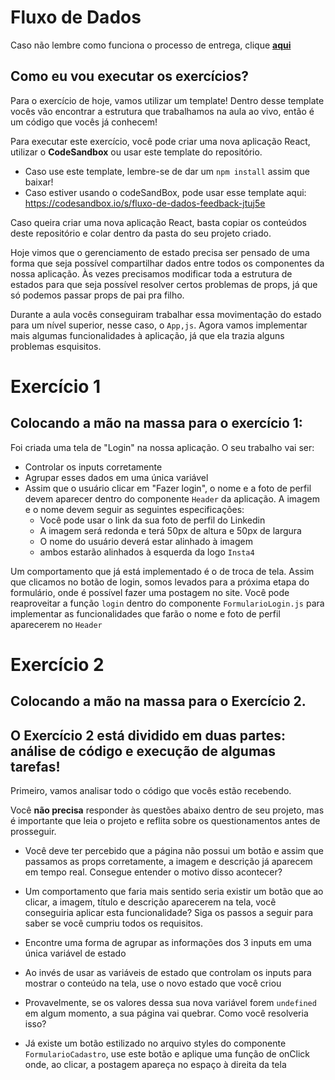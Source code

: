 # Fluxo de Dados

Caso não lembre como funciona o processo de entrega, clique [**aqui**](https://github.com/labenuexercicios/instrucoes-entrega)


## Como eu vou executar os exercícios?
Para o exercício de hoje, vamos utilizar um template! Dentro desse template vocês vão encontrar a estrutura que trabalhamos na aula ao vivo, então é um código que vocês já conhecem! 


Para executar este exercício, você pode criar uma nova aplicação React, utilizar o **CodeSandbox** ou usar este template do repositório.
- Caso use este template, lembre-se de dar um `npm install` assim que baixar! 
- Caso estiver usando o codeSandBox, pode usar esse template aqui: https://codesandbox.io/s/fluxo-de-dados-feedback-jtuj5e

Caso queira criar uma nova aplicação React, basta copiar os conteúdos deste repositório e colar dentro da pasta do seu projeto criado.

Hoje vimos que o gerenciamento de estado precisa ser pensado de uma forma que seja possível compartilhar dados entre todos os componentes da nossa aplicação. Às vezes precisamos modificar toda a estrutura de estados para que seja possível resolver certos problemas de props, já que só podemos passar props de pai pra filho.

Durante a aula vocês conseguiram trabalhar essa movimentação do estado para um nível superior, nesse caso, o `App,js`. Agora vamos implementar mais algumas funcionalidades à aplicação, já que ela trazia alguns problemas esquisitos.

# Exercício 1

## Colocando a mão na massa para o exercício 1: 

Foi criada uma tela de "Login" na nossa aplicação. O seu trabalho vai ser:

- Controlar os inputs corretamente
- Agrupar esses dados em uma única variável
- Assim que o usuário clicar em "Fazer login", o nome e a foto de perfil devem aparecer dentro do componente `Header` da aplicação. A imagem e o nome devem seguir as seguintes especificações: 
    - Você pode usar o link da sua foto de perfil do Linkedin
    - A imagem será redonda e terá 50px de altura e 50px de largura
    - O nome do usuário deverá estar alinhado à imagem
    - ambos estarão alinhados à esquerda da logo `Insta4`
    
Um comportamento que já está implementado é o de troca de tela. Assim que clicamos no botão de login, somos levados para a próxima etapa do formulário, onde é possível fazer uma postagem no site.
Você pode reaproveitar a função `login` dentro do componente `FormularioLogin.js` para implementar as funcionalidades que farão o nome e foto de perfil aparecerem no `Header` 


# Exercício 2
## Colocando a mão na massa para o Exercício 2.

## O Exercício 2 está dividido em duas partes: análise de código e execução de algumas tarefas!

Primeiro, vamos analisar todo o código que vocês estão recebendo.

Você **não precisa** responder às questões abaixo dentro de seu projeto, mas é importante que leia o projeto e reflita sobre os questionamentos antes de prosseguir.

- Você deve ter percebido que a página não possui um botão e assim que passamos as props corretamente, a imagem e descrição já aparecem em tempo real. Consegue entender o motivo disso acontecer?

- Um comportamento que faria mais sentido seria existir um botão que ao clicar, a imagem, título e descrição aparecerem na tela, você conseguiria aplicar esta funcionalidade? Siga os passos a seguir para saber se você cumpriu todos os requisitos.


- Encontre uma forma de agrupar as informações dos 3 inputs em uma única variável de estado
- Ao invés de usar as variáveis de estado que controlam os inputs para mostrar o conteúdo na tela, use o novo estado que você criou
- Provavelmente, se os valores dessa sua nova variável forem `undefined` em algum momento, a sua página vai quebrar. Como você resolveria isso?
- Já existe um botão estilizado no arquivo styles do componente `FormularioCadastro`, use este botão e aplique uma função de onClick onde, ao clicar, a postagem apareça no espaço à direita da tela

